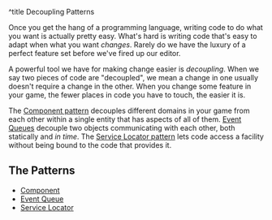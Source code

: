 ^title Decoupling Patterns

Once you get the hang of a programming language, writing code to do what you
want is actually pretty easy. What's hard is writing code that's easy to adapt
when what you want *changes*. Rarely do we have the luxury of a perfect feature
set before we've fired up our editor.

A powerful tool we have for making change easier is *decoupling*. When we say
two pieces of code are "decoupled", we mean a change in one usually doesn't
require a change in the other. When you change some feature in your game, the
fewer places in code you have to touch, the easier it is.

The [Component pattern](component.html) decouples different domains in your game
from each other within a single entity that has aspects of all of them. [Event
Queues](event-queue.html) decouple two objects communicating with each other,
both statically and *in time*. The [Service Locator
pattern](service-locator.html) lets code access a facility without being bound
to the code that provides it.

## The Patterns

* [Component](component.html)
* [Event Queue](event-queue.html)
* [Service Locator](service-locator.html)
